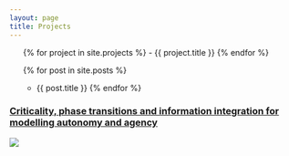 ```yaml
---
layout: page
title: Projects
---
```

<ul class="posts">
{% for project in site.projects %}
- {{ project.title }}
{% endfor %}

{% for post in site.posts %}
- {{ post.title }}
{% endfor %}
</ul>
<div class="posts">
  <h3>
    <a href="http://maguilera.net">Criticality, phase transitions and information integration for modelling autonomy and agency</a>
  </h3>
<!--  <div class="thumbnail-container">-->
    <a href="http://maguilera.net"><img src="{{ site.github.url }}/assets/img/project-agency-stat-phys.png"></a>
<!--  </div>-->
</div>
